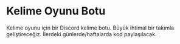 # Kelime Oyunu Botu
Kelime oyunu için bir Discord kelime botu. Büyük ihtimal bir takımla geliştireceğiz. İlerdeki günlerde/haftalarda kod paylaşılacak.

